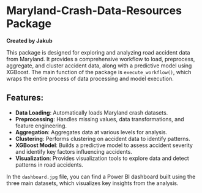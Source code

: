 # Maryland-Crash-Data-Resources Package

**Created by Jakub**

This package is designed for exploring and analyzing road accident data from Maryland. It provides a comprehensive workflow to load, preprocess, aggregate, and cluster accident data, along with a predictive model using XGBoost. The main function of the package is `execute_workflow()`, which wraps the entire process of data processing and model execution.

## Features:
- **Data Loading**: Automatically loads Maryland crash datasets.
- **Preprocessing**: Handles missing values, data transformations, and feature engineering.
- **Aggregation**: Aggregates data at various levels for analysis.
- **Clustering**: Performs clustering on accident data to identify patterns.
- **XGBoost Model**: Builds a predictive model to assess accident severity and identify key factors influencing accidents.
- **Visualization**: Provides visualization tools to explore data and detect patterns in road accidents.

In the `dashboard.jpg` file, you can find a Power BI dashboard built using the three main datasets, which visualizes key insights from the analysis.
